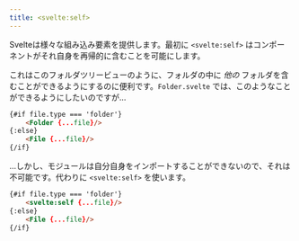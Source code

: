 ```yaml
---
title: <svelte:self>
---
```


Svelteは様々な組み込み要素を提供します。最初に `<svelte:self>` はコンポーネントがそれ自身を再帰的に含むことを可能にします。

これはこのフォルダツリービューのように、フォルダの中に *他の* フォルダを含むことができるようにするのに便利です。`Folder.svelte` では、このようなことができるようにしたいのですが...

```html
{#if file.type === 'folder'}
	<Folder {...file}/>
{:else}
	<File {...file}/>
{/if}
```

...しかし、モジュールは自分自身をインポートすることができないので、それは不可能です。代わりに `<svelte:self>` を使います。

```html
{#if file.type === 'folder'}
	<svelte:self {...file}/>
{:else}
	<File {...file}/>
{/if}
```
